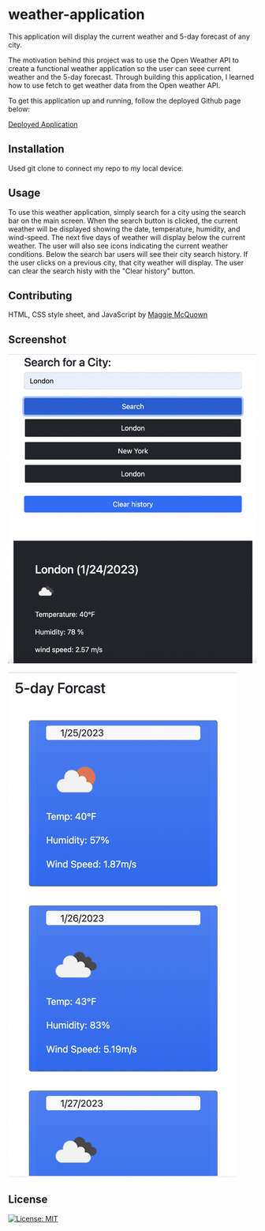 # weather-application

This application will display the current weather and 5-day forecast of any city. 

The motivation behind this project was to use the Open Weather API to create a functional weather application so the user can seee current weather and the 5-day forecast. Through building this application, I learned how to use fetch to get weather data from the Open weather API. 

To get this application up and running, follow the deployed Github page below: 

[Deployed Application](https://mcquo011.github.io/weather-application/)

## Installation 

Used git clone to connect my repo to my local device.

## Usage

To use this weather application, simply search for a city using the search bar on the main screen. When the search button is clicked, the current weather will be displayed showing the date, temperature, humidity, and wind-speed. The next five days of weather will display below the current weather. The user will also see icons indicating the current weather conditions. Below the search bar users will see their city search history. If the user clicks on a previous city, that city weather will display. The user can clear the search histy with the "Clear history" button. 

## Contributing

HTML, CSS style sheet, and JavaScript by [Maggie McQuown](https://github.com/mcquo011?tab=repositories)

## Screenshot

![Alt text](./assets/images/Screen%20Shot%202023-01-24%20at%209.16.09%20AM.png?raw=true "Screen shot of current weather")

![Alt](./assets/images/Screen%20Shot%202023-01-24%20at%209.16.31%20AM.png?raw=true "Screen shot of 5-day forecast")

## License 

[![License: MIT](https://img.shields.io/badge/License-MIT-yellow.svg)](https://opensource.org/licenses/MIT)

